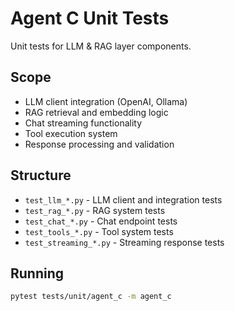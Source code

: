 # Agent C Unit Tests

Unit tests for LLM & RAG layer components.

## Scope
- LLM client integration (OpenAI, Ollama)
- RAG retrieval and embedding logic
- Chat streaming functionality  
- Tool execution system
- Response processing and validation

## Structure
- `test_llm_*.py` - LLM client and integration tests
- `test_rag_*.py` - RAG system tests
- `test_chat_*.py` - Chat endpoint tests
- `test_tools_*.py` - Tool system tests
- `test_streaming_*.py` - Streaming response tests

## Running  
```bash
pytest tests/unit/agent_c -m agent_c
```